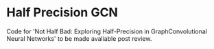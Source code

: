 # Half Precision GCN
Code for 'Not Half Bad: Exploring Half-Precision in GraphConvolutional Neural Networks' to be made avaliable post review.
